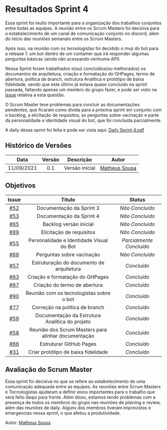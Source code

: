 # Resultados Sprint 4
Essa sprint foi muito importante para a organização dos trabalhos conjuntos entre todas as equipes. A reunião entre os Scrum Masters foi decisiva para o estabelecimento de um canal
de comunicação conjunto no discord, além do início das reuniões semanais entre os Scrum Masters.

Após isso, na reunião com os tecnologistas foi decidido o mvp do bot para 
a release 1: um bot dentro de um container que irá responder algumas perguntas básicas (ainda não acessando nenhuma API).

Nessa Sprint foram trabalhados e(ou) concluídos(ou melhorados) os documentos de arquitetura, criação e formatação do GHPages, termo de abertura, 
política de branch, estrutura Analítica e protótipo de baixa fidelidade, sendo que este último já estava quase concluído na sprint passada, faltando apenas um membro do
grupo fazer, e pode ser visto na [Issue](https://github.com/fga-eps-mds/2021-1-Bot/issues/31) relativa a esta questão.

O Scrum Master teve problemas para concluir as documentações pendentes, que ficaram como dívida para a próxima sprint em conjunto com o backlog, a elicitação de requisitos,
as perguntas sobre vacinação e parte da personalidade e identidade visual do bot, que foi concluída parcialmente.

A daily dessa sprint foi feita e pode ser vista aqui: [Daily Sprint 4.pdf](https://github.com/fga-eps-mds/2021-1-Bot/files/7148541/Daily.Sprint.4.pdf)


## Histórico de Versões

| Data       | Versão | Descrição                      | Autor             |
| :--------: | :----: | :----------:                   | :---------------: |
| 11/09/2021 |  0.1   | Versão inicial | [Matheus Sousa](https://github.com/gatotabaco)|

## Objetivos

|  Issue  |                   Título                  |              Status             | 
|:-------:|:-----------------------------------------:|:-------------------------------:|
| [#52](https://github.com/fga-eps-mds/2021-1-Bot/issues/52) | Documentação da Sprint 3 | _Não Concluído_ |
| [#53](https://github.com/fga-eps-mds/2021-1-Bot/issues/53) | Documentação da Sprint 4 | _Não Concluído_ |
| [#65](https://github.com/fga-eps-mds/2021-1-Bot/issues/65) | Backlog versão inicial | _Não Concluído_ |
| [#89](https://github.com/fga-eps-mds/2021-1-Bot/issues/89) | Elicitação de requisitos | _Não Concluído_ |
| [#55](https://github.com/fga-eps-mds/2021-1-Bot/issues/55) | Personalidade e Identidade Visual do Bot | _Parcialmente Concluído_ |
| [#68](https://github.com/fga-eps-mds/2021-1-Bot/issues/68) | Perguntas sobre vacinação | _Não Concluído_ |
| [#57](https://github.com/fga-eps-mds/2021-1-Bot/issues/57) | Estruturação do documento de arquitetura | _Concluído_ |
| [#63](https://github.com/fga-eps-mds/2021-1-Bot/issues/63) | Criação e formatação do GHPages | _Concluído_ |
| [#67](https://github.com/fga-eps-mds/2021-1-Bot/issues/67) | Criação do termo de abertura | _Concluído_ |
| [#90](https://github.com/fga-eps-mds/2021-1-Bot/issues/90) | Reunião com os tecnologistas sobre o bot | _Concluído_ |
| [#77](https://github.com/fga-eps-mds/2021-1-Bot/issues/77) | Correção na política de branch | _Concluído_ |
| [#59](https://github.com/fga-eps-mds/2021-1-Bot/issues/59) | Documentação da Estrutura Analítica do projeto | _Concluído_ |
| [#58](https://github.com/fga-eps-mds/2021-1-Bot/issues/58) | Reunião dos Scrum Masters para alinhar documentação | _Concluído_ |
| [#66](https://github.com/fga-eps-mds/2021-1-Bot/issues/66) | Estruturar GitHub Pages | _Concluído_ |
| [#31](https://github.com/fga-eps-mds/2021-1-Bot/issues/31) | Criar protótipo de baixa fidelidade | _Concluído_ |

## Avaliação do Scrum Master

Essa sprint foi decisiva no que se refere ao estabelecimento de uma comunicação adequada entre as equipes. As reuniões entre Scrum Masters e Tecnologistas ajudaram a definir
eixos importantes para o trabalho que será feito daqui para frente. Além disso, estamos tendo problemas com a presença de todos os membros do grupo nas reuniões de plaining e review,
além das reuniões de daily. Alguns dos membros tiveram imprevistos e emergencias nessa sprint, o que afetou a produtividade.

Autor: [Matheus Sousa](https://github.com/gatotabaco)

